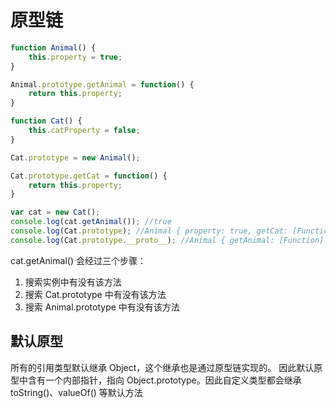 # 原型链

``` js
function Animal() {
    this.property = true;
}

Animal.prototype.getAnimal = function() {
    return this.property;
}

function Cat() {
    this.catProperty = false;
}

Cat.prototype = new Animal();

Cat.prototype.getCat = function() {
    return this.property;
}

var cat = new Cat();
console.log(cat.getAnimal()); //true
console.log(Cat.prototype); //Animal { property: true, getCat: [Function] }
console.log(Cat.prototype.__proto__); //Animal { getAnimal: [Function] }
```

cat.getAnimal() 会经过三个步骤：

1. 搜索实例中有没有该方法
2. 搜索 Cat.prototype 中有没有该方法
3. 搜索 Animal.prototype 中有没有该方法

## 默认原型

所有的引用类型默认继承 Object，这个继承也是通过原型链实现的。
因此默认原型中含有一个内部指针，指向 Object.prototype。因此自定义类型都会继承 toString()、valueOf() 等默认方法

